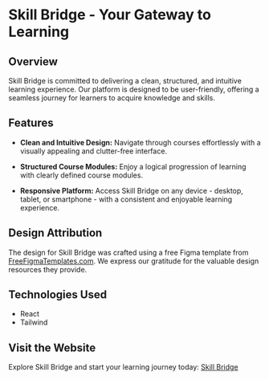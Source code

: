 # Skill Bridge - Your Gateway to Learning



## Overview

Skill Bridge is committed to delivering a clean, structured, and intuitive learning experience. Our platform is designed to be user-friendly, offering a seamless journey for learners to acquire knowledge and skills.

## Features

- **Clean and Intuitive Design:** Navigate through courses effortlessly with a visually appealing and clutter-free interface.
  
- **Structured Course Modules:** Enjoy a logical progression of learning with clearly defined course modules.

- **Responsive Platform:** Access Skill Bridge on any device - desktop, tablet, or smartphone - with a consistent and enjoyable learning experience.

## Design Attribution

The design for Skill Bridge was crafted using a free Figma template from [FreeFigmaTemplates.com](https://freefigmatemplates.com). We express our gratitude for the valuable design resources they provide.

## Technologies Used

- React
- Tailwind

## Visit the Website

Explore Skill Bridge and start your learning journey today: [Skill Bridge](#)
